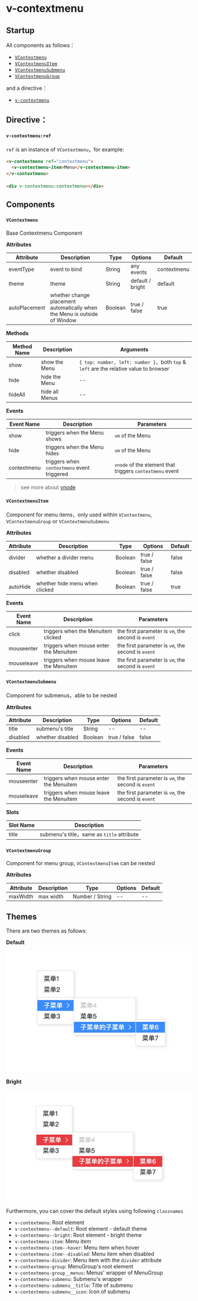 # v-contextmenu

## Startup

All components as follows：

- [`VContextmenu`](#vcontextmenu)
- [`VContextmenuItem`](#vcontextmenuitem)
- [`VContextmenuSubmenu`](#vcontextmenusubmenu)
- [`VContextmenuGroup`](#vcontextmenugroup)

and a directive：

- [`v-contextmenu`](#v-contextmenuref)

## Directive：

#### `v-contextmenu:ref`

`ref` is an instance of `VContextmenu`，for example:

```html
<v-contextmenu ref="contextmenu">
  <v-contextmenu-item>Menu</v-contextmenu-item>
</v-contextmenu>

<div v-contextmenu:contextmenu></div>
```

## Components

#### `VContextmenu`

Base Contextmenu Component

**Attributes**

| Attribute  | Description   | Type   | Options    | Default       |
| ---------- | ------------- | ------ | ---------- | ------------- |
| eventType  | event to bind | String | any events | contextmenu   |
| theme      | theme         | String | default / bright | default |
| autoPlacement  | whether change placement automatically when the Menu is outside of Window | Boolean | true / false | true |

**Methods**

| Method Name | Description    | Arguments     |
| ----------- | -------------- | ------------- |
| show        | show the Menu  | `{ top: number, left: number }`，both `top` & `left` are the relative value to browser |
| hide        | hide the Menu  | -- |
| hideAll     | hide all Menus | -- |

**Events**

| Event Name  | Description                  | Parameters       |
| ----------- | ---------------------------- | ---------------- |
| show        | triggers when the Menu shows | `vm` of the Menu |
| hide        | triggers when the Menu hides | `vm` of the Menu |
| contextmenu | triggers when `contextmenu` event triggered | `vnode` of the element that triggers `contextmenu` event |

> see more about [vnode](https://vuejs.org/v2/api/#VNode-Interface)

#### `VContextmenuItem`

Component for menu items，only used within `VContextmenu`, `VContextmenuGroup` or `VContextmenuSubmenu`

**Attributes**

| Attribute  | Description            | Type    | Options      | Default |
| ---------- | ---------------------- | ------- | ------------ | ------- |
| divider    | whether a divider menu | Boolean | true / false | false   |
| disabled   | whether disabled       | Boolean | true / false | false   |
| autoHide   | whether hide menu when clicked   | Boolean | true / false | true   |

**Events**

| Event Name | Description        | Parameters     |
| ---------- | ------------------ | -------------- |
| click      | triggers when the Menuitem clicked  | the first parameter is `vm`, the second is `event` |
| mouseenter | triggers when mouse enter the Menuitem | the first parameter is `vm`, the second is `event` |
| mouseleave | triggers when mouse leave the Menuitem | the first parameter is `vm`, the second is `event` |

#### `VContextmenuSubmenu`

Component for submenus，able to be nested

**Attributes**

| Attribute | Description      | Type    | Options | Default |
| --------- | ---------------- | ------- | ------- | ------- |
| title     | submenu's title  | String  | --      | --      |
| disabled  | whether disabled | Boolean | true / false | false |

**Events**

| Event Name | Description        | Parameters     |
| ---------- | ------------------ | -------------- |
| mouseenter | triggers when mouse enter the Menuitem | the first parameter is `vm`, the second is `event` |
| mouseleave | triggers when mouse leave the Menuitem | the first parameter is `vm`, the second is `event` |

**Slots**

| Slot Name | Description                                |
| --------- | ------------------------------------------ |
| title     | submenu's title，same as `title` attribute |

#### `VContextmenuGroup`

Component for menu group, `VContextmenuItem` can be nested

**Attributes**

| Attribute | Description | Type            | Options | Default |
| --------- | ----------- | --------------- | ------- | ----- |
| maxWidth  | max width   | Number / String | --      | --    |

## Themes

There are two themes as follows:

**Default**

![default](./images/default.jpg)

**Bright**

![bright](./images/bright.jpg)

Furthermore, you can cover the default styles using following `classnames`

- `v-contextmenu`: Root element
- `v-contextmenu--default`: Root element - default theme
- `v-contextmenu--bright`: Root element - bright theme
- `v-contextmenu-item`: Menu item
- `v-contextmenu-item--hover`: Menu item when hover
- `v-contextmenu-item--disabled`: Menu item when disabled
- `v-contextmenu-divider`: Menu item with the `divider` attribute
- `v-contextmenu-group`: MenuGroup's root element
- `v-contextmenu-group__menus`: Menus' wrapper of MenuGroup
- `v-contextmenu-submenu`: Submenu's wrapper
- `v-contextmenu-submenu__title`: Title of submenu
- `v-contextmenu-submenu__icon`: Icon of submenu
